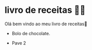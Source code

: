 # livro de receitas :man_cook:

Olá bem vindo ao meu livro de receitas:wave:

- Bolo de chocolate.

- Pave 2

  ​
